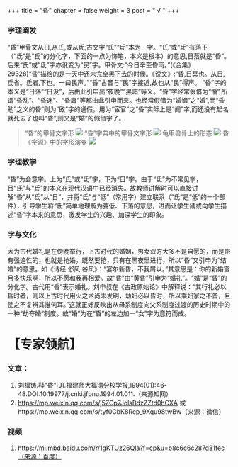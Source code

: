 +++
title = "昏"
chapter = false
weight = 3
post = "<b> √ </b>"
+++
### 字理阐发
“昏”甲骨文从日,从氏,或从氐;古文字“氏”“氐”本为一字。“氏”或“氐”有落下（“氐”是“氏”的分化字，下面的一点为饰笔，本义是根本）的意思,日落就是“昏”。后来“氏”或“氐”字亦讹变为“民”字。甲骨文:“今日辛至昏雨。”(《合集》29328)“昏”描绘的是一天中还未完全黑下去的时候。《说文》:“昏,日冥也。从日,氐省。氐者,下也。一曰民声。”“昏”古音与“民”字接近,故也从“民”得声。
“昏”字的本义是“日落”“日没”，后由此引申出“夜晚”“黑暗”等义。“昏”字经常假借为“惛”,所谓“昏乱”、“昏迷”、“昏庸”等都由此引申而来。也经常假借为“婚姻”之“婚”,而“昏勉”之义的昏”则为“敃”字的通假。用为“宦官”之“昏”实际上是“阍”字,而还没有起名就死去了也叫“昏”,则又是“婚”的假借字了。
>“昏”的甲骨文字形
![](images/昏1.png)
“昏”字典中的甲骨文字形
![](images/昏2.png)
龟甲兽骨上的形态
![](images/昏3.png)
昏《字源》中的字形演变
![](images/昏4.png)

### 字理教学
“昏”为会意字。上为“氏”或“氐”字，下为“日”字。由于“氐”为不常见字，且“氏”与“氐”的本义在现代汉语中已经消失。故教师讲解时可以直接讲解“昏”从“氐”从“日”，并将“氐”与“低”（常用字）建立联系（“氐”是“低”的一个部件），引导学生将“氐”简单地理解为变低、下落的意思，进而让学生猜或向学生描述“昏”字本来的意思，激发学生的兴趣、加深学生的印象。

### 字与文化
因为古代婚礼是在傍晚举行，上古时代的婚姻，男女双方大多不是自愿的，而是带有强迫性的，也就是抢婚。既然要抢，只有在黑夜里进行，所以“昏”又引申为“结婚”的意思。如《诗经·邶风·谷风》：“宴尔新昏，不我屑以。”其意思是：你的新婚蜜月多快乐啊，所以不愿和我再相爱。故“昏”由“黄昏”引申为“婚礼”。“婚”是“昏”的分化字。古代用“昏”表示婚礼。刘申叔在《古政原始论》中解释说：“其行礼必以昏时者，则以上古时代用火之术尚未发明，劫妇必以昏时，所以乘妇家之不备，且使之不复辨其推何耳。”这就正好反映出从母系制度向父系制度过渡的历史时期中的一种“劫夺婚”制度。故“婚”为在“昏”的左边加一“女”字为意符而成。

# 【专家领航】
### 文章：
1. 刘福铸.释“昏”[J].福建师大福清分校学报,1994(01):46-48.DOI:10.19977/j.cnki.jfpnu.1994.01.011.（来源知网）
2. https://mp.weixin.qq.com/s/j5ZCp7JolsBdzZZtd0hCXA
或https://mp.weixin.qq.com/s/tyf0CbK8Rep_9Xqu98twBw（来源：微信）
### 视频
1. https://mi.mbd.baidu.com/r/1gKTUz26Qla?f=cp&u=b8c6c6c287d81fec（来源：百度）